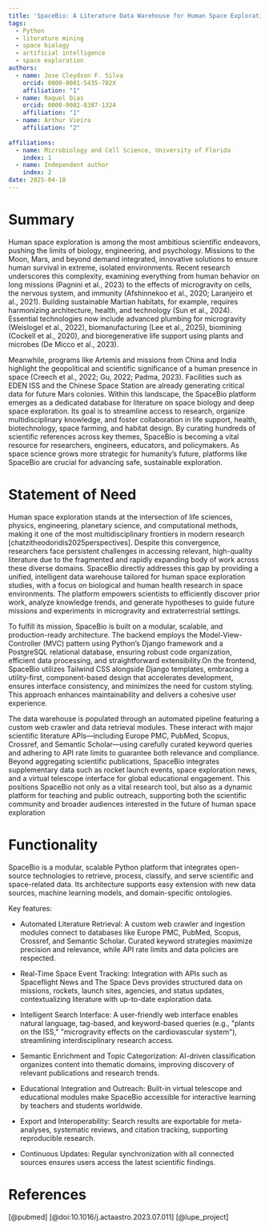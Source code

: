 ```yaml
---
title: 'SpaceBio: A Literature Data Warehouse for Human Space Exploration'
tags:
  - Python
  - literature mining
  - space biology
  - artificial intelligence
  - space exploration
authors:
  - name: Jose Cleydson F. Silva
    orcid: 0000-0001-5435-702X
    affiliation: "1"
  - name: Raquel Dias
    orcid: 0000-0002-8387-1324
    affiliation: "1"
  - name: Arthur Vieira
    affiliation: "2"
    
affiliations:
  - name: Microbiology and Cell Science, University of Florida
    index: 1
  - name: Independent author
    index: 2
date: 2025-04-18
---
```


# Summary

Human space exploration is among the most ambitious scientific endeavors, pushing the limits of biology, engineering, and psychology. Missions to the Moon, Mars, and beyond demand integrated, innovative solutions to ensure human survival in extreme, isolated environments. Recent research underscores this complexity, examining everything from human behavior on long missions (Pagnini et al., 2023) to the effects of microgravity on cells, the nervous system, and immunity (Afshinnekoo et al., 2020; Laranjeiro et al., 2021). Building sustainable Martian habitats, for example, requires harmonizing architecture, health, and technology (Sun et al., 2024). Essential technologies now include advanced plumbing for microgravity (Weislogel et al., 2022), biomanufacturing (Lee et al., 2025), biomining (Cockell et al., 2020), and bioregenerative life support using plants and microbes (De Micco et al., 2023).

Meanwhile, programs like Artemis and missions from China and India highlight the geopolitical and scientific significance of a human presence in space (Creech et al., 2022; Gu, 2022; Padma, 2023). Facilities such as EDEN ISS and the Chinese Space Station are already generating critical data for future Mars colonies. Within this landscape, the SpaceBio platform emerges as a dedicated database for literature on space biology and deep space exploration. Its goal is to streamline access to research, organize multidisciplinary knowledge, and foster collaboration in life support, health, biotechnology, space farming, and habitat design. By curating hundreds of scientific references across key themes, SpaceBio is becoming a vital resource for researchers, engineers, educators, and policymakers. As space science grows more strategic for humanity’s future, platforms like SpaceBio are crucial for advancing safe, sustainable exploration.

# Statement of Need

Human space exploration stands at the intersection of life sciences, physics, engineering, planetary science, and computational methods, making it one of the most multidisciplinary frontiers in modern research [chatzitheodoridis2025perspectives]. Despite this convergence, researchers face persistent challenges in accessing relevant, high-quality literature due to the fragmented and rapidly expanding body of work across these diverse domains. SpaceBio directly addresses this gap by providing a unified, intelligent data warehouse tailored for human space exploration studies, with a focus on biological and human health research in space environments. The platform empowers scientists to efficiently discover prior work, analyze knowledge trends, and generate hypotheses to guide future missions and experiments in microgravity and extraterrestrial settings.

To fulfill its mission, SpaceBio is built on a modular, scalable, and production-ready architecture. The backend employs the Model-View-Controller (MVC) pattern using Python’s Django framework and a PostgreSQL relational database, ensuring robust code organization, efficient data processing, and straightforward extensibility.On the frontend, SpaceBio utilizes Tailwind CSS alongside Django templates, embracing a utility-first, component-based design that accelerates development, ensures interface consistency, and minimizes the need for custom styling. This approach enhances maintainability and delivers a cohesive user experience.

The data warehouse is populated through an automated pipeline featuring a custom web crawler and data retrieval modules. These interact with major scientific literature APIs—including Europe PMC, PubMed, Scopus, Crossref, and Semantic Scholar—using carefully curated keyword queries and adhering to API rate limits to guarantee both relevance and compliance. Beyond aggregating scientific publications, SpaceBio integrates supplementary data such as rocket launch events, space exploration news, and a virtual telescope interface for global educational engagement. This positions SpaceBio not only as a vital research tool, but also as a dynamic platform for teaching and public outreach, supporting both the scientific community and broader audiences interested in the future of human space exploration

# Functionality

SpaceBio is a modular, scalable Python platform that integrates open-source technologies to retrieve, process, classify, and serve scientific and space-related data. Its architecture supports easy extension with new data sources, machine learning models, and domain-specific ontologies.

Key features:

  * Automated Literature Retrieval: A custom web crawler and ingestion modules connect to databases like Europe PMC, PubMed, Scopus, Crossref, and Semantic Scholar. Curated keyword strategies maximize precision and relevance, while API rate limits and data policies are respected.

  * Real-Time Space Event Tracking: Integration with APIs such as Spaceflight News and The Space Devs provides structured data on missions, rockets, launch sites, agencies, and status updates, contextualizing literature with up-to-date exploration data.

  * Intelligent Search Interface: A user-friendly web interface enables natural language, tag-based, and keyword-based queries (e.g., "plants on the ISS," "microgravity effects on the cardiovascular system"), streamlining interdisciplinary research access.

  * Semantic Enrichment and Topic Categorization: AI-driven classification organizes content into thematic domains, improving discovery of relevant publications and research trends.

  * Educational Integration and Outreach: Built-in virtual telescope and educational modules make SpaceBio accessible for interactive learning by teachers and students worldwide.

  * Export and Interoperability: Search results are exportable for meta-analyses, systematic reviews, and citation tracking, supporting reproducible research.

  * Continuous Updates: Regular synchronization with all connected sources ensures users access the latest scientific findings.

# References

[@pubmed]
[@doi:10.1016/j.actaastro.2023.07.011]
[@lupe_project]
